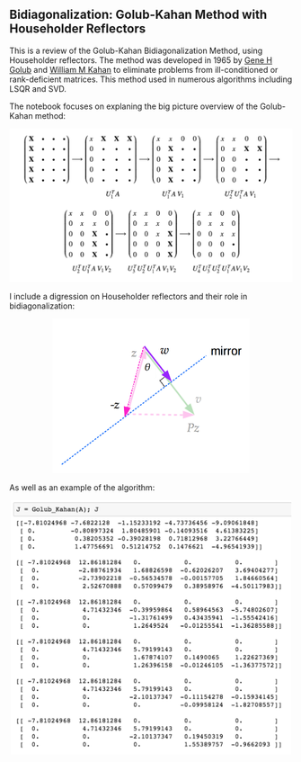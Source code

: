 <p align="center"><h2> Bidiagonalization: Golub-Kahan Method with Householder Reflectors</h2></p>

This is a review of the Golub-Kahan Bidiagonalization Method, using Householder reflectors. The method was developed in 1965 by <a href="https://en.wikipedia.org/wiki/Gene_H._Golub">Gene H Golub</a> and <a href="https://en.wikipedia.org/wiki/William_Kahan">William M Kahan</a> to eliminate problems from ill-conditioned or rank-deficient matrices. This method used in numerous algorithms including LSQR and SVD. 

The notebook focuses on explaning the big picture overview of the Golub-Kahan method:

<p align="center">
<img src="images/overview.png" width="550"/> 
</p>


I include a digression on Householder reflectors and their role in bidiagonalization:

<p align="center">
<img src="images/reflector3.png" width="350"/> 
</p>

As well as an example of the algorithm:

<p align="center">
<img src="images/matrix_example.png" width="500"/> 
</p>



